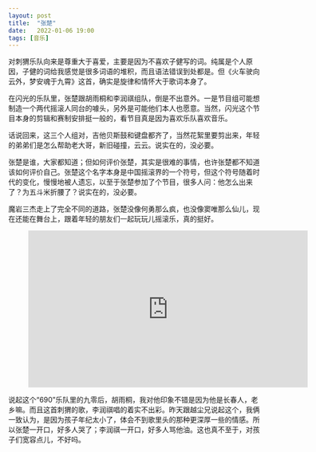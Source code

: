 ```yaml
---
layout: post
title:  "张楚" 
date:   2022-01-06 19:00
tags: [音乐]
---
```


对刺猬乐队向来是尊重大于喜爱，主要是因为不喜欢子健写的词。纯属是个人原因，子健的词给我感觉是很多词语的堆积，而且语法错误到处都是。但《火车驶向云外，梦安魂于九霄》这首，确实是旋律和情怀大于歌词本身了。

在闪光的乐队里，张楚跟胡雨桐和李润祺组队，倒是不出意外。一是节目组可能想制造一个两代摇滚人同台的噱头，另外是可能他们本人也愿意。当然，闪光这个节目本身的剪辑和赛制安排挺一般的，看节目真是因为喜欢乐队喜欢音乐。

话说回来，这三个人组对，吉他贝斯鼓和键盘都齐了，当然花絮里要剪出来，年轻的弟弟们是怎么帮助老大哥，新旧碰撞，云云。说实在的，没必要。

张楚是谁，大家都知道；但如何评价张楚，其实是很难的事情，也许张楚都不知道该如何评价自己。张楚这个名字本身是中国摇滚界的一个符号，但这个符号随着时代的变化，慢慢地被人遗忘，以至于张楚参加了个节目，很多人问：他怎么出来了？为五斗米折腰了？说实在的，没必要。

魔岩三杰走上了完全不同的道路，张楚没像何勇那么疯，也没像窦唯那么仙儿，现在还能在舞台上，跟着年轻的朋友们一起玩玩儿摇滚乐，真的挺好。

<figure class="video_container">
    <iframe width="560" height="315" src="https://www.youtube.com/embed/hUKGvQmiX8k" title="YouTube video player" frameborder="0" allow="accelerometer; autoplay; clipboard-write; encrypted-media; gyroscope; picture-in-picture" allowfullscreen></iframe>
</figure>

说起这个“690”乐队里的九零后，胡雨桐，我对他印象不错是因为他是长春人，老乡嘛。而且这首刺猬的歌，李润祺唱的着实不出彩。昨天跟越尘兄说起这个，我俩一致认为，是因为孩子年纪太小了，体会不到歌里头的那种更深厚一些的情感。所以张楚一开口，好多人哭了；李润祺一开口，好多人骂他油。这也真不至于，对孩子们宽容点儿，不好吗。